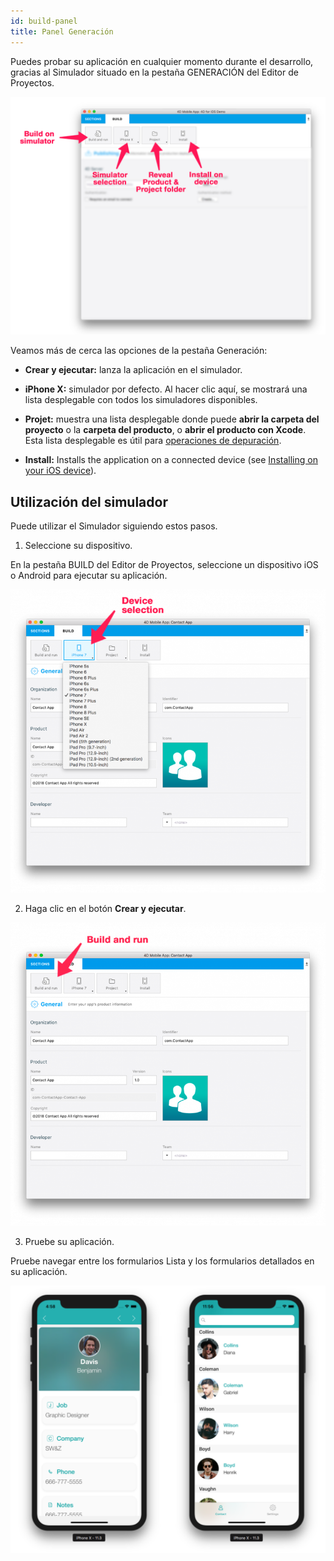 ```yaml
---
id: build-panel
title: Panel Generación
---
```


Puedes probar su aplicación en cualquier momento durante el desarrollo, gracias al Simulador situado en la pestaña GENERACIÓN del Editor de Proyectos.

![BuildTab](img/Build-Tab-4D-for-iOS.png)


Veamos más de cerca las opciones de la pestaña Generación:

* **Crear y ejecutar:** lanza la aplicación en el simulador.

* **iPhone X:** simulador por defecto. Al hacer clic aquí, se mostrará una lista desplegable con todos los simuladores disponibles.

* **Projet:** muestra una lista desplegable donde puede **abrir la carpeta del proyecto** o la **carpeta del producto**, o **abrir el producto con Xcode**. Esta lista desplegable es útil para [operaciones de depuración](../debug/from-project-editor).

* **Install:** Installs the application on a connected device (see [Installing on your iOS device](../tutorials/deploying-in-house/testing-on-your-device)).


## Utilización del simulador

Puede utilizar el Simulador siguiendo estos pasos.

1. Seleccione su dispositivo.

En la pestaña BUILD del Editor de Proyectos, seleccione un dispositivo iOS o Android para ejecutar su aplicación.

![Device selection](img/device-selection-4D-for-ios.png)

2. Haga clic en el botón **Crear y ejecutar**.

![Build and Run](img/build-and-run-4D-for-iOS.png)

3. Pruebe su aplicación.

Pruebe navegar entre los formularios Lista y los formularios detallados en su aplicación.

![Test in Simulator](img/simulator-forms-4D-for-iOS.png) 
